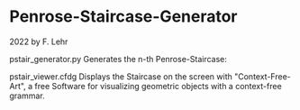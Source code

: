 # Penrose-Staircase-Generator
2022 by F. Lehr

pstair_generator.py
Generates the n-th Penrose-Staircase:

pstair_viewer.cfdg
Displays the Staircase on the screen with "Context-Free-Art", a free Software for visualizing geometric objects with a context-free grammar.

